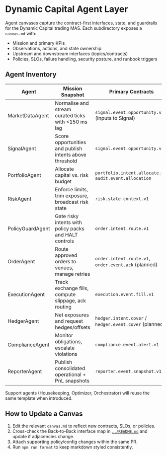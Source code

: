 # Dynamic Capital Agent Layer

Agent canvases capture the contract-first interfaces, state, and guardrails for the Dynamic Capital trading MAS. Each subdirectory exposes a `canvas.md` with:

- Mission and primary KPIs
- Observations, actions, and state ownership
- Upstream and downstream interfaces (topics/contracts)
- Policies, SLOs, failure handling, security posture, and runbook triggers

## Agent Inventory

| Agent | Mission Snapshot | Primary Contracts |
| --- | --- | --- |
| MarketDataAgent | Normalise and stream curated ticks with <150 ms lag | `signal.event.opportunity.v1` (inputs to Signal) |
| SignalAgent | Score opportunities and publish intents above threshold | `signal.event.opportunity.v1` |
| PortfolioAgent | Allocate capital vs. risk budget | `portfolio.intent.allocate.v1`, `audit.event.allocation` |
| RiskAgent | Enforce limits, trim exposure, broadcast risk state | `risk.state.context.v1` |
| PolicyGuardAgent | Gate risky intents with policy packs and HALT controls | `order.intent.route.v1` |
| OrderAgent | Route approved orders to venues, manage retries | `order.intent.route.v1`, `order.event.ack` (planned) |
| ExecutionAgent | Track exchange fills, compute slippage, ack routing | `execution.event.fill.v1` |
| HedgerAgent | Net exposures and request hedges/offsets | `hedger.intent.cover` / `hedger.event.cover` (planned) |
| ComplianceAgent | Monitor obligations, escalate violations | `compliance.event.alert.v1` |
| ReporterAgent | Publish consolidated operational + PnL snapshots | `reporter.event.snapshot.v1` |

Support agents (Housekeeping, Optimizer, Orchestrator) will reuse the same template when introduced.

## How to Update a Canvas

1. Edit the relevant `canvas.md` to reflect new contracts, SLOs, or policies.
2. Cross-check the Back-to-Back interface map in [`../README.md`](../README.md) and update if adjacencies change.
3. Attach supporting policy/config changes within the same PR.
4. Run `npm run format` to keep markdown styled consistently.

